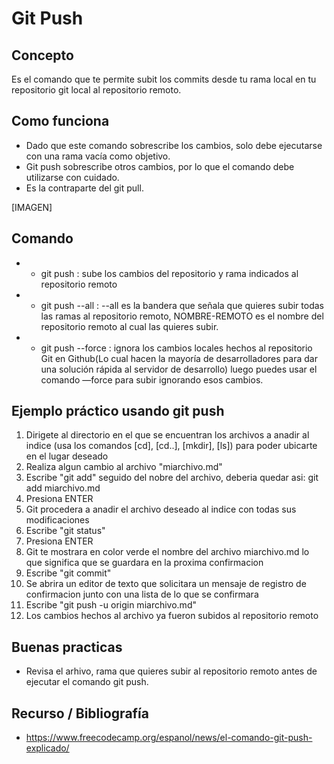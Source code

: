 # Git Push

## Concepto

Es el comando que te permite subit los commits desde tu rama local en tu repositorio git local al repositorio remoto.

## Como funciona

- Dado que este comando sobrescribe los cambios, solo debe ejecutarse con una rama vacía como objetivo.
- Git push sobrescribe otros cambios, por lo que el comando debe utilizarse con cuidado.
- Es la contraparte del git pull.

[IMAGEN]

## Comando

+ - git push <nombre del repositorio> <nombre de la rama> : sube los cambios del repositorio y rama indicados al repositorio remoto
+ - git push --all <NOMBRE-REMOTO> : --all es la bandera que señala que quieres subir todas las ramas al repositorio remoto, NOMBRE-REMOTO es el nombre del repositorio remoto al cual las quieres subir.
+ - git push --force <NOMBRE-REMOTO> <RAMA-REMOTA> : ignora los cambios locales hechos al repositorio Git en Github(Lo cual hacen la mayoría de desarrolladores para dar una solución rápida al servidor de desarrollo) luego puedes usar el comando —force para subir ignorando esos cambios.

## Ejemplo práctico usando git push 

1. Dirigete al directorio en el que se encuentran los archivos a anadir al indice (usa los comandos [cd], [cd..], [mkdir], [ls]) para poder ubicarte en el lugar deseado
2. Realiza algun cambio al archivo "miarchivo.md"
3. Escribe "git add" seguido del nobre del archivo, deberia quedar asi: git add miarchivo.md
4. Presiona ENTER
5. Git procedera a anadir el archivo deseado al indice con todas sus modificaciones
6. Escribe "git status"
7. Presiona ENTER
8. Git te mostrara en color verde el nombre del archivo miarchivo.md lo que significa que se guardara en la proxima confirmacion
9. Escribe "git commit"
10. Se abrira un editor de texto que solicitara un mensaje de registro de confirmacion junto con una lista de lo que se confirmara
11. Escribe "git push -u origin miarchivo.md"
12. Los cambios hechos al archivo ya fueron subidos al repositorio remoto

## Buenas practicas

- Revisa el arhivo, rama que quieres subir al repositorio remoto antes de ejecutar el comando git push.

## Recurso / Bibliografía
- https://www.freecodecamp.org/espanol/news/el-comando-git-push-explicado/ 
